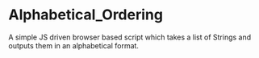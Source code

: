 # Alphabetical_Ordering
A simple JS driven browser based script which takes a list of Strings and outputs them in an alphabetical format.
